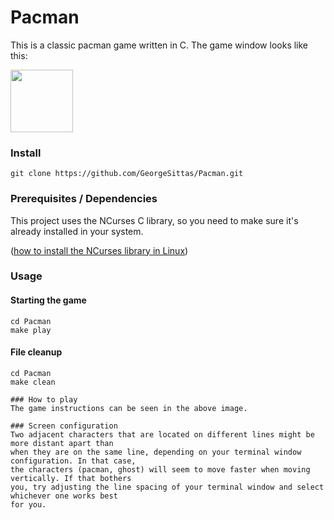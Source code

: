 # Pacman

This is a classic pacman game written in C. The game window looks like this:

<img src="https://imgur.com/azLBIPS.png" width="100">

### Install
```
git clone https://github.com/GeorgeSittas/Pacman.git
```
### Prerequisites / Dependencies
This project uses the NCurses C library, so you need to make sure it's already installed in your system.

([how to install the NCurses library in Linux](https://www.ostechnix.com/how-to-install-ncurses-library-in-linux/))

### Usage
#### Starting the game
```
cd Pacman
make play
```
#### File cleanup
```
cd Pacman
make clean

### How to play
The game instructions can be seen in the above image.

### Screen configuration
Two adjacent characters that are located on different lines might be more distant apart than
when they are on the same line, depending on your terminal window configuration. In that case,
the characters (pacman, ghost) will seem to move faster when moving vertically. If that bothers
you, try adjusting the line spacing of your terminal window and select whichever one works best
for you.

